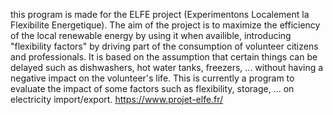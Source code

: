 this program is made for the ELFE project (Experimentons Localement la Flexibilite Energetique).
The aim of the project is to maximize the efficiency of the local renewable energy by using it when availible, introducing "flexibility factors" by driving part of the consumption of volunteer citizens and professionals. It is based on the assumption that certain things can be delayed such as dishwashers, hot water tanks, freezers, ... without having a negative impact on the volunteer's life.
This is currently a program to evaluate the impact of some factors such as flexibility, storage, ... on electricity import/export.
https://www.projet-elfe.fr/